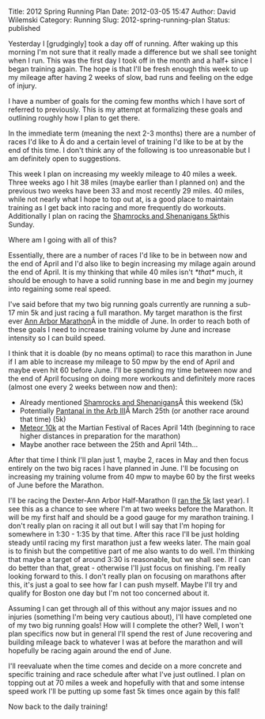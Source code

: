 Title: 2012 Spring Running Plan
Date: 2012-03-05 15:47
Author: David Wilemski
Category: Running
Slug: 2012-spring-running-plan
Status: published

Yesterday I \[grudgingly\] took a day off of running. After waking up
this morning I\'m not sure that it really made a difference but we shall
see tonight when I run. This was the first day I took off in the month
and a half+ since I began training again. The hope is that I\'ll be
fresh enough this week to up my mileage after having 2 weeks of slow,
bad runs and feeling on the edge of injury.

I have a number of goals for the coming few months which I have sort of
referred to previously. This is my attempt at formalizing these goals
and outlining roughly how I plan to get there.

In the immediate term (meaning the next 2-3 months) there are a number
of races I\'d like to Â do and a certain level of training I\'d like to
be at by the end of this time. I don\'t think any of the following is
too unreasonable but I am definitely open to suggestions.

This week I plan on increasing my weekly mileage to 40 miles a week.
Three weeks ago I hit 38 miles (maybe earlier than I planned on) and the
previous two weeks have been 33 and most recently 29 miles. 40 miles,
while not nearly what I hope to top out at, is a good place to maintain
training as I get back into racing and more frequently do workouts.
Additionally I plan on racing the [Shamrocks and Shenanigans
5k](http://www.runshamrocks.com/index.php?option=com_content&task=view&id=23&Itemid=42)this
Sunday.

Where am I going with all of this?

Essentially, there are a number of races I\'d like to be in between now
and the end of April and I\'d also like to begin increasing my milage
again around the end of April. It is my thinking that while 40 miles
isn\'t *\*that\** much, it should be enough to have a solid running base
in me and begin my journey into regaining some real speed.

I\'ve said before that my two big running goals currently are running a
sub-17 min 5k and just racing a full marathon. My target marathon is the
first ever [Ann Arbor Marathon](http://theannarbormarathon.com/)Â in the
middle of June. In order to reach both of these goals I need to increase
training volume by June and increase intensity so I can build speed.

I think that it is doable (by no means optimal) to race this marathon in
June if I am able to increase my mileage to 50 mpw by the end of April
and maybe even hit 60 before June. I\'ll be spending my time between now
and the end of April focusing on doing more workouts and definitely more
races (almost one every 2 weeks between now and then):

-   Already mentioned [Shamrocks and
    Shenanigans](http://www.runshamrocks.com/index.php?option=com_content&task=view&id=23&Itemid=42)Â this
    weekend (5k)
-   Potentially [Pantanal in the Arb
    III](http://www.pantanalcer.org/arb-run)Â March 25th (or another
    race around that time) (5k)
-   [Meteor
    10k](http://www.martianmarathon.com/index.php?option=com_content&task=view&id=81&Itemid=122)
    at the Martian Festival of Races April 14th (beginning to race
    higher distances in preparation for the marathon)
-   Maybe another race between the 25th and April 14th\...

After that time I think I\'ll plan just 1, maybe 2, races in May and
then focus entirely on the two big races I have planned in June. I\'ll
be focusing on increasing my training volume from 40 mpw to maybe 60 by
the first weeks of June before the Marathon.

I\'ll be racing the Dexter-Ann Arbor Half-Marathon (I [ran the
5k](http://davidwilemski.com/blog/2011/06/race-report-dexter-ann-arbor-5k/ "Race Report: Dexter-Ann Arbor 5K")
last year). I see this as a chance to see where I\'m at two weeks before
the Marathon. It will be my first half and should be a good gauge for my
marathon training. I don\'t really plan on racing it all out but I will
say that I\'m hoping for somewhere in 1:30 - 1:35 by that time. After
this race I\'ll be just holding steady until racing my first marathon
just a few weeks later. The main goal is to finish but the competitive
part of me also wants to do well. I\'m thinking that maybe a target of
around 3:30 is reasonable, but we shall see. If I can do better than
that, great - otherwise I\'ll just focus on finishing. I\'m really
looking forward to this. I don\'t really plan on focusing on marathons
after this, it\'s just a goal to see how far I can push myself. Maybe
I\'ll try and qualify for Boston one day but I\'m not too concerned
about it.

Assuming I can get through all of this without any major issues and no
injuries (something I\'m being very cautious about), I\'ll have
completed one of my two big running goals! How will I complete the
other? Well, I won\'t plan specifics now but in general I\'ll spend the
rest of June recovering and building mileage back to whatever I was at
before the marathon and will hopefully be racing again around the end of
June.

I\'ll reevaluate when the time comes and decide on a more concrete and
specific training and race schedule after what I\'ve just outlined. I
plan on topping out at 70 miles a week and hopefully with that and some
intense speed work I\'ll be putting up some fast 5k times once again by
this fall!

Now back to the daily training!
